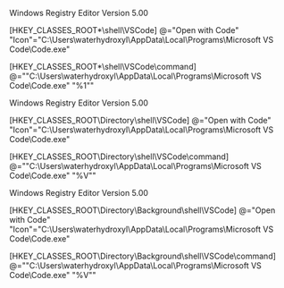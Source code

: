 Windows Registry Editor Version 5.00

[HKEY_CLASSES_ROOT\*\shell\VSCode]
@="Open with Code"
"Icon"="C:\Users\waterhydroxyl\AppData\Local\Programs\Microsoft VS Code\Code.exe"

[HKEY_CLASSES_ROOT\*\shell\VSCode\command]
@="\"C:\Users\waterhydroxyl\AppData\Local\Programs\Microsoft VS Code\Code.exe\" \"%1\""

Windows Registry Editor Version 5.00

[HKEY_CLASSES_ROOT\Directory\shell\VSCode]
@="Open with Code"
"Icon"="C:\Users\waterhydroxyl\AppData\Local\Programs\Microsoft VS Code\Code.exe"

[HKEY_CLASSES_ROOT\Directory\shell\VSCode\command]
@="\"C:\Users\waterhydroxyl\AppData\Local\Programs\Microsoft VS Code\Code.exe\" \"%V\""

Windows Registry Editor Version 5.00

[HKEY_CLASSES_ROOT\Directory\Background\shell\VSCode]
@="Open with Code"
"Icon"="C:\Users\waterhydroxyl\AppData\Local\Programs\Microsoft VS Code\Code.exe"

[HKEY_CLASSES_ROOT\Directory\Background\shell\VSCode\command]
@="\"C:\Users\waterhydroxyl\AppData\Local\Programs\Microsoft VS Code\Code.exe\" \"%V\""